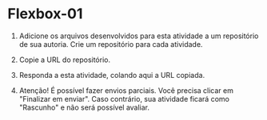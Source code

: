 # Flexbox-01

1. Adicione os arquivos desenvolvidos para esta atividade a um repositório de sua autoria. Crie um repositório para cada atividade.

2. Copie a URL do repositório.

3. Responda a esta atividade, colando aqui a URL copiada.

4. Atenção! É possível fazer envios parciais. Você precisa clicar em "Finalizar em enviar". Caso contrário, sua atividade ficará como "Rascunho" e não será possível avaliar.
